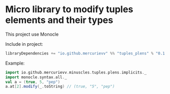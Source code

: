 # Micro library to modify tuples elements and their types

This project use Monocle

Include in project:
```scala
libraryDependencies += "io.github.mercurievv" %% "tuples_plens" % "0.1.0"
```

Example:
```scala
import io.github.mercurievv.minuscles.tuples.plens.implicits._
import monocle.syntax.all._
val a = (true, 5, "pep")
a.at[2].modify(_.toString) // (true, "5", "pep")
```